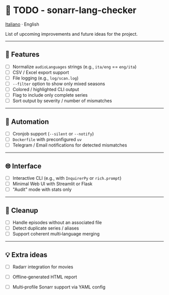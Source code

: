 # 📝 TODO - sonarr-lang-checker

[Italiano](TODO.md) · English

List of upcoming improvements and future ideas for the project.

---

## 🔧 Features

- [ ] Normalize `audioLanguages` strings (e.g., `ita/eng` == `eng/ita`)
- [ ] CSV / Excel export support
- [ ] File logging (e.g., `log/scan.log`)
- [ ] `--filter` option to show only mixed seasons
- [ ] Colored / highlighted CLI output
- [ ] Flag to include only complete series
- [ ] Sort output by severity / number of mismatches

---

## 🤖 Automation

- [ ] Cronjob support (`--silent` or `--notify`)
- [ ] `Dockerfile` with preconfigured `uv`
- [ ] Telegram / Email notifications for detected mismatches

---

## 🌐 Interface

- [ ] Interactive CLI (e.g., with `InquirerPy` or `rich.prompt`)
- [ ] Minimal Web UI with Streamlit or Flask
- [ ] "Audit" mode with stats only

---

## 🧹 Cleanup

- [ ] Handle episodes without an associated file
- [ ] Detect duplicate series / aliases
- [ ] Support coherent multi‑language merging

---

## 💡 Extra ideas

- [ ] Radarr integration for movies
- [ ] Offline‑generated HTML report
- [ ] Multi‑profile Sonarr support via YAML config

